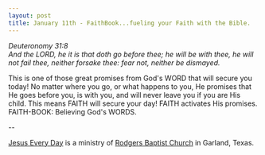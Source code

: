 ```yaml
---
layout: post
title: January 11th - FaithBook...fueling your Faith with the Bible.
---
```


_Deuteronomy 31:8  
And the LORD, he it is that doth go before thee; he will be with
thee, he will not fail thee, neither forsake thee: fear not, neither
be dismayed._

This is one of those great promises from God's WORD that will
secure you today! No matter where you go, or what happens to you, He
promises that He goes before you, is with you, and will never leave
you if you are His child. This means FAITH will secure your day!
FAITH activates His promises. FAITH-BOOK: Believing God's WORDS.

 --

<a href=http://jesuseveryday.net>Jesus Every Day</a> is a ministry of <a href=http://rodgersbaptist.net>Rodgers Baptist Church</a> in Garland, Texas.

